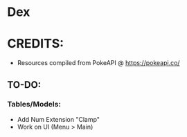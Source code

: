 # Dex

# CREDITS:
- Resources compiled from PokeAPI @ https://pokeapi.co/

## TO-DO:
### Tables/Models:
- Add Num Extension "Clamp"
- Work on UI (Menu > Main)
